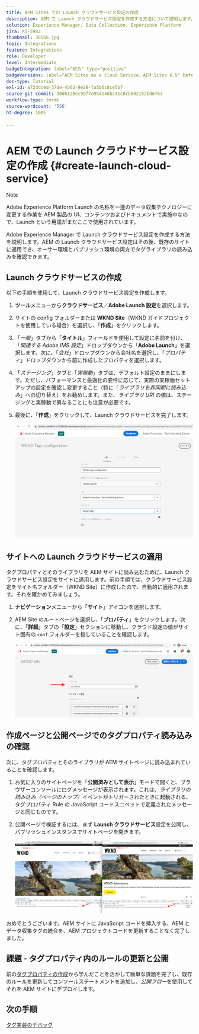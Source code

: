 ```yaml
---
title: AEM Sites での Launch クラウドサービス設定の作成
description: AEM で Launch クラウドサービス設定を作成する方法について説明します。Launch クラウドサービス設定はその後、既存のサイトに適用でき、オーサー環境とパブリッシュ環境の両方でタグライブラリの読み込みを確認できます。
solution: Experience Manager, Data Collection, Experience Platform
jira: KT-5982
thumbnail: 38566.jpg
topic: Integrations
feature: Integrations
role: Developer
level: Intermediate
badgeIntegration: label="統合" type="positive"
badgeVersions: label="AEM Sites as a Cloud Service、AEM Sites 6.5" before-title="false"
doc-type: Tutorial
exl-id: a72ddced-37de-4b62-9e28-fa5b6c8ce5b7
source-git-commit: 30d6120ec99f7a95414dbc31c0cb002152bd6763
workflow-type: tm+mt
source-wordcount: '556'
ht-degree: 100%

---
```


# AEM での Launch クラウドサービス設定の作成 {#create-launch-cloud-service}

>[!NOTE]
>
>Adobe Experience Platform Launch の名称を一連のデータ収集テクノロジーに変更する作業を AEM 製品の UI、コンテンツおよびドキュメントで実施中なので、Launch という用語がまだここで使用されています。

Adobe Experience Manager で Launch クラウドサービス設定を作成する方法を説明します。AEM の Launch クラウドサービス設定はその後、既存のサイトに適用でき、オーサー環境とパブリッシュ環境の両方でタグライブラリの読み込みを確認できます。

## Launch クラウドサービスの作成

以下の手順を使用して、Launch クラウドサービス設定を作成します。

1. **ツール**&#x200B;メニューから&#x200B;**クラウドサービス**／**Adobe Launch 設定**&#x200B;を選択します。

1. サイトの config フォルダーまたは **WKND Site**（WKND ガイドプロジェクトを使用している場合）を選択し、「**作成**」をクリックします。

1. 「_一般_」タブから「**タイトル**」フィールドを使用して設定に名前を付け、「_関連する Adobe IMS 設定_」ドロップダウンから「**Adobe Launch**」を選択します。次に、「_会社_」ドロップダウンから会社名を選択し、「_プロパティ_」ドロップダウンから前に作成したプロパティを選択します。

1. 「_ステージング_」タブと「_実稼動_」タブは、デフォルト設定のままにします。ただし、パフォーマンスと最適化の要件に応じて、実際の実稼働セットアップの設定を確認し変更すること（特に「_ライブラリを非同期に読み込み_」への切り替え）をお勧めします。また、_ライブラリ URI_ の値は、ステージングと実稼動で異なることにも注意が必要です。

1. 最後に、「**作成**」をクリックして、Launch クラウドサービスを完了します。

   ![Launch クラウドサービス設定](assets/launch-cloud-services-config.png)

## サイトへの Launch クラウドサービスの適用

タグプロパティとそのライブラリを AEM サイトに読み込むために、Launch クラウドサービス設定をサイトに適用します。前の手順では、クラウドサービス設定をサイト名フォルダー（WKND Site）に作成したので、自動的に適用されます。それを確かめてみましょう。

1. **ナビゲーション**&#x200B;メニューから「**サイト**」アイコンを選択します。

1. AEM Site のルートページを選択し、「**プロパティ**」をクリックします。次に、「**詳細**」タブの「**設定**」セクションに移動し、クラウド設定の値がサイト固有の `conf` フォルダーを指していることを確認します。

   ![サイトへのクラウドサービス設定の適用](assets/apply-cloud-services-config-to-site.png)

## 作成ページと公開ページでのタグプロパティ読み込みの確認

次に、タグプロパティとそのライブラリが AEM サイトページに読み込まれていることを確認します。

1. お気に入りのサイトページを「**公開済みとして表示**」モードで開くと、ブラウザーコンソールにログメッセージが表示されます。これは、_ライブラリの読み込み（ページのトップ）_&#x200B;イベントがトリガーされたときに起動される、タグプロパティ Rule の JavaScript コードスニペットで定義されたメッセージと同じものです。

1. 公開ページで検証するには、まず **Launch クラウドサービス**&#x200B;設定を公開し、パブリッシュインスタンスでサイトページを開きます。

   ![作成ページと公開ページでのタグプロパティ](assets/tag-property-on-author-publish-pages.png)

おめでとうございます。AEM サイトに JavaScript コードを挿入する、AEM とデータ収集タグの統合を、AEM プロジェクトコードを更新することなく完了しました。

## 課題 - タグプロパティ内のルールの更新と公開

前の[タグプロパティの作成](./create-tag-property.md)から学んだことを活かして簡単な課題を完了し、既存のルールを更新してコンソールステートメントを追加し、_公開フロー_&#x200B;を使用してそれを AEM サイトにデプロイします。

## 次の手順

[タグ実装のデバッグ](debug-tags-implementation.md)
